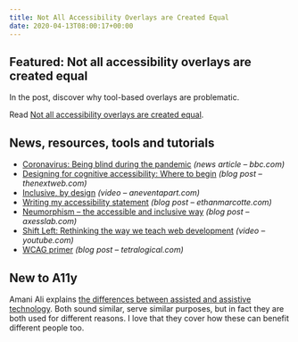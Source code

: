 ```yaml
---
title: Not All Accessibility Overlays are Created Equal
date: 2020-04-13T08:00:17+00:00
---
```


## Featured: Not all accessibility overlays are created equal

In the post, discover why tool-based overlays are problematic.

Read [Not all accessibility overlays are created equal](https://www.deque.com/blog/not-all-accessibility-overlays-are-created-equal/).

## News, resources, tools and tutorials

* [Coronavirus: Being blind during the pandemic](https://www.bbc.com/news/disability-52118942) _(news article – bbc.com)_
* [Designing for cognitive accessibility: Where to begin](https://thenextweb.com/growth-quarters/2020/04/06/designing-for-cognitive-accessibility-where-to-begin/) _(blog post – thenextweb.com)_
* [Inclusive, by design](https://aneventapart.com/news/post/inclusive-by-design-aea-video) _(video – aneventapart.com)_
* [Writing my accessibility statement](https://ethanmarcotte.com/wrote/an-accessibility-statement/) _(blog post – ethanmarcotte.com)_
* [Neumorphism – the accessible and inclusive way](https://axesslab.com/neumorphism/) _(blog post – axesslab.com)_
* [Shift Left: Rethinking the way we teach web development](https://www.youtube.com/watch?v=w8h3JWvc1fE) _(video – youtube.com)_
* [WCAG primer](https://tetralogical.com/articles/wcag-primer/) _(blog post – tetralogical.com)_

## New to A11y

Amani Ali explains [the differences between assisted and assistive technology](https://www.nomensa.com/blog/2018/what-are-differences-between-assisted-and-assistive-technology). Both sound similar, serve similar purposes, but in fact they are both used for different reasons. I love that they cover how these can benefit different people too.